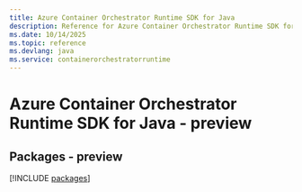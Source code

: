 ```yaml
---
title: Azure Container Orchestrator Runtime SDK for Java
description: Reference for Azure Container Orchestrator Runtime SDK for Java
ms.date: 10/14/2025
ms.topic: reference
ms.devlang: java
ms.service: containerorchestratorruntime
---
```

# Azure Container Orchestrator Runtime SDK for Java - preview
## Packages - preview
[!INCLUDE [packages](container-orchestrator-runtime-index.md)]